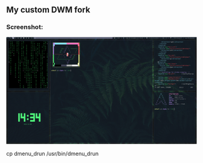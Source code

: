 ## My custom DWM fork   

### Screenshot:   

![screenshot](https://raw.githubusercontent.com/mihail-bogdanov/dwm/main/dwm.png)

cp dmenu_drun /usr/bin/dmenu_drun
